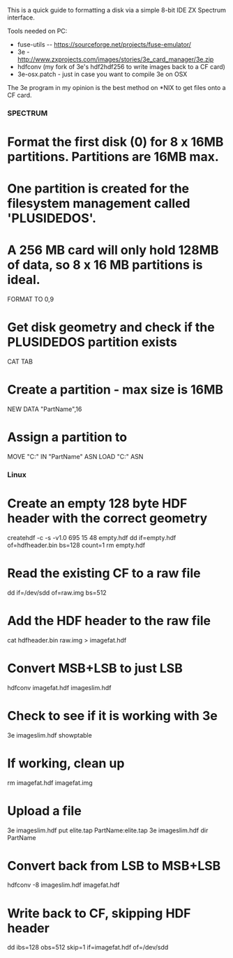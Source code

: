 This is a quick guide to formatting a disk via a simple 8-bit IDE ZX Spectrum
interface.

Tools needed on PC:
- fuse-utils -- https://sourceforge.net/projects/fuse-emulator/
- 3e - http://www.zxprojects.com/images/stories/3e_card_manager/3e.zip
- hdfconv (my fork of 3e's hdf2hdf256 to write images back to a CF card)
- 3e-osx.patch - just in case you want to compile 3e on OSX

The 3e program in my opinion is the best method on *NIX to get files onto a CF
card.

### SPECTRUM ###

# Format the first disk (0) for 8 x 16MB partitions. Partitions are 16MB max.
# One partition is created for the filesystem management called 'PLUSIDEDOS'.
# A 256 MB card will only hold 128MB of data, so 8 x 16 MB partitions is ideal.
FORMAT TO 0,9

# Get disk geometry and check if the PLUSIDEDOS partition exists
CAT TAB

# Create a partition - max size is 16MB
NEW DATA "PartName",16

# Assign a partition to 
MOVE "C:" IN "PartName" ASN
LOAD "C:" ASN

### Linux ###

# Create an empty 128 byte HDF header with the correct geometry
createhdf -c -s -v1.0 695 15 48 empty.hdf
dd if=empty.hdf of=hdfheader.bin bs=128 count=1
rm empty.hdf

# Read the existing CF to a raw file
dd if=/dev/sdd of=raw.img bs=512

# Add the HDF header to the raw file
cat hdfheader.bin raw.img > imagefat.hdf

# Convert MSB+LSB to just LSB
hdfconv imagefat.hdf imageslim.hdf

# Check to see if it is working with 3e
3e imageslim.hdf showptable

# If working, clean up 
rm imagefat.hdf imagefat.img

# Upload a file
3e imageslim.hdf put elite.tap PartName:elite.tap 
3e imageslim.hdf dir PartName

# Convert back from LSB to MSB+LSB
hdfconv -8 imageslim.hdf imagefat.hdf 

# Write back to CF, skipping HDF header
dd ibs=128 obs=512 skip=1 if=imagefat.hdf of=/dev/sdd

